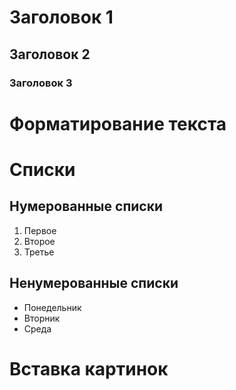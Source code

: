 # Заголовок 1

## Заголовок 2

### Заголовок 3

# Форматирование текста #

# Списки #
## Нумерованные списки ##
1. Первое
2. Второе
3. Третье
## Ненумерованные списки ##
* Понедельник
* Вторник
* Среда

# Вставка картинок #
